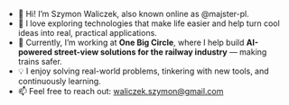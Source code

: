 - 👋 Hi! I’m Szymon Waliczek, also known online as @majster-pl.
- 👀 I love exploring technologies that make life easier and help turn cool ideas into real, practical applications.
- 🌱 Currently, I’m working at **One Big Circle**, where I help build **AI-powered street-view solutions for the railway industry** — making trains safer.
- 💡 I enjoy solving real-world problems, tinkering with new tools, and continuously learning.
- 📫 Feel free to reach out: waliczek.szymon@gmail.com

<!---
majster-pl/majster-pl is a ✨ special ✨ repository because its `README.md` (this file) appears on your GitHub profile.
You can click the Preview link to take a look at your changes.
--->

